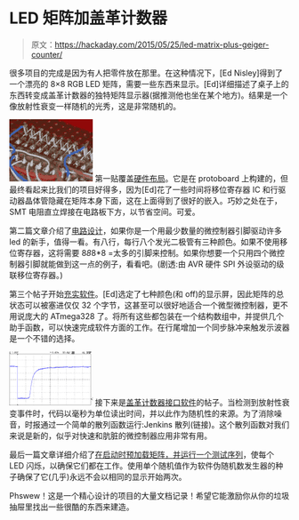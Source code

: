# LED 矩阵加盖革计数器

> 原文：<https://hackaday.com/2015/05/25/led-matrix-plus-geiger-counter/>

很多项目的完成是因为有人把零件放在那里。在这种情况下，[Ed Nisley]得到了一个漂亮的 8×8 RGB LED 矩阵，需要一些东西来显示。[Ed]详细描述了桌子上的东西转变成盖革计数器的独特矩阵显示器(据推测他也坐在某个地方)。结果是一个像放射性衰变一样随机的光秀，这是非常随机的。

[![img_5583-random-led-dots-circuit-layout-rb-smd-resistors](img/6550ff99a42b709bbe9339ff553c8d31.png)](https://hackaday.com/wp-content/uploads/2015/05/img_5583-random-led-dots-circuit-layout-rb-smd-resistors.jpg) 第一贴覆盖[硬件布局](http://softsolder.com/2015/05/18/random-led-dots-hardware-layout/)。它是在 protoboard 上构建的，但最终看起来比我们的项目好得多，因为[Ed]花了一些时间将移位寄存器 IC 和行驱动器晶体管隐藏在矩阵本身下面，这在上面得到了很好的嵌入。巧妙之处在于，SMT 电阻直立焊接在电路板下方，以节省空间。可爱。

第二篇文章介绍了[电路设计](http://softsolder.com/2015/05/19/random-led-dots-circuitry/)，如果你是一个用最少数量的微控制器引脚驱动许多 led 的新手，值得一看。有八行，每行八个发光二极管有三种颜色。如果不使用移位寄存器，这将需要 8*8*8*8 =太多的引脚来控制。如果你想要一个只用四个微控制器引脚就能做到这一点的例子，看看吧。(剧透:由 AVR 硬件 SPI 外设驱动的级联移位寄存器。)

第三个帖子开始[充实软件](http://softsolder.com/2015/05/20/random-led-dots-hardware-spi-vs-data-layout/)。[Ed]选定了七种颜色(和 off)的显示屏，因此矩阵的总状态可以被塞进仅仅 32 个字节，这甚至可以很好地适合一个微型微控制器，更不用说庞大的 ATmega328 了。将所有这些都包装在一个结构数组中，并提供几个助手函数，可以快速完成软件方面的工作。在行尾增加一个同步脉冲来触发示波器是一个不错的选择。

[![aware-rm-60-geiger-pulse](img/42b9d253abc70c581d0602ebb3582759.png)](https://hackaday.com/wp-content/uploads/2015/05/aware-rm-60-geiger-pulse.png) 接下来是[盖革计数器接口软件](http://softsolder.com/2015/05/21/random-led-dots-radioactive-noise/)的帖子。当检测到放射性衰变事件时，代码以毫秒为单位读出时间，并以此作为随机性的来源。为了消除噪音，时报通过一个简单的散列函数运行:Jenkins 散列(链接)。这个散列函数对我们来说是新的，似乎对快速和肮脏的微控制器应用非常有用。

最后一篇文章详细介绍了[在启动时预加载矩阵，并运行一个测试序列](http://softsolder.com/2015/05/22/random-led-dots-startup-lamp-test/)，使每个 LED 闪烁，以确保它们都在工作。使用单个随机值作为软件伪随机数发生器的种子确保了它(几乎)永远不会以相同的显示开始两次。

Phswew！这是一个精心设计的项目的大量文档记录！希望它能激励你从你的垃圾抽屉里找出一些很酷的东西来建造。